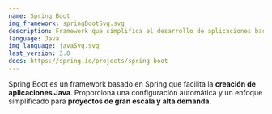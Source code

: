 ```yaml
---
name: Spring Boot
img_framework: springBootSvg.svg
description: Framework que simplifica el desarrollo de aplicaciones basadas en Spring
language: Java
img_language: javaSvg.svg
last_version: 3.0
docs: https://spring.io/projects/spring-boot
---
```


Spring Boot es un framework basado en Spring que facilita la **creación de aplicaciones Java**. Proporciona una configuración automática y un enfoque simplificado para **proyectos de gran escala y alta demanda**.